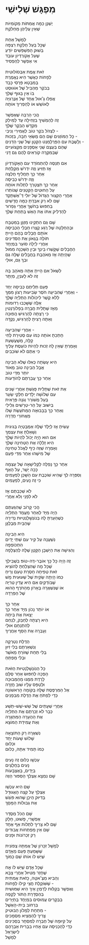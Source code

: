 # מִפְגָּשׁ שְׁלִישִׁי

יֶשְׁנָן כַּמָּה אֲמִתּוֹת מְקוֹמִיּוֹת\
שֶׁאֵין עֲלֵיהֶן מַחְלֹקֶת\
\
לְמָשָׁל אַחַת\
שֶׁכָּל בַּעַל חֶלְקַת רִצְפָּה \
בְּשׁוּק הַפִּשְׁפְּשִׁים יוֹדֵעַ \
שֶׁעַל אָקוֹרְדְּיוֹן עוֹבֵד \
אִי אֶפְשָׁר לְהַפְסִיד\
\
זֹאת אֱמֶת אַבְּסוֹלוּטִית\
לְפָחוֹת כַּאֲשֶׁר הִיא נֶאֱמֶרֶת\
בְּמִבְטָא פַּרְסִי כָּבֵד\
בְּבֹקֶר מַהְבִּיל שֶׁל אוֹגוּסְט\
בּוֹ אֵין בַּגּוּף שֶׁלְּךָ\
אֲפִלּוּ גָּ'אוּל אֶחָד שֶׁל אֵנֶרְגִּיָּה\
לְאוֹשֵׁשׁ אוֹ לְהַפְרִיךְ אוֹתָהּ\
\
הֲכִי הַרְבֵּה שֶׁאֶפְשָׁר\
זֶה לְהַמְשִׁיךְ בִּזְחִילָה עַד לַמִּילְק\
מִקְדָּשׁ הַבֹּקֶר שֶׁלְּךָ\
לִצְהֹל בֹּקֶר טוֹב לְאֲמִירִי וְנִיבִי - \
כָּל הַמּוֹזְגִים שָׁם הֵם מֻשְּׂאֵי חִבָּה, בִּזְכוּת - \
וְלָשֶׁבֶת עִם הַפַּרְלָמֵנְט הַקָּטָן שֶׁל שְׁנֵי הַדֵּנִים -\
שֶׁהֵם בְּעֶצֶם שְׁנֵי אַסְפָנִים מִקְצוֹעִיִּים \
שֶׁבְּמִקְרֶה קוֹרְאִים לָהֶם גַּם דָּנִי\
\
אִם תְּנַסֶּה לְהִתְמוֹדֵד עִם הָאָקוֹרְדְּיוֹן\
אָז תַּזִּיעַ וְזֶה יִדְרֹשׁ מִקְלַחַת\
אַחַר כָּךְ תַּחֲלִיף חֻלְצָה\
וְזֶה יִדְרֹשׁ כְּבִיסָה\
אַחַר כָּךְ תִּצְטָרֵךְ לִתְלוֹת אוֹתָהּ\
עַל הַחוּטִים הַקְּטַנִּים שֶׁנּוֹתְרוּ\
אַחֲרֵי הַקִּצּוּר הַגָּדוֹל שֶׁל יוּלִי דְּ׳אֶשְׁתָּקַד\
שָׁם לֹא רַק אִבַּדְתָּ כַּמָּה חֳדָשִׁים\
בְּחִפּוּשׂ בַּחֹשֶׁךְ אַחֲרֵי גַּפְרוּר \
לְהַדְלִיק אִתּוֹ אֶת הָאֵשׁ בַּתַּחַת שֶׁלְּךָ\
 \
שָׁם גַּם הִתְקִינוּ מַזְגָן בַּמִּטְבָּח\
וּבְהַחְלָטָה שֶׁל רֶגַע קֻצְּרוּ חַבְלֵי הַכְּבִיסָה\
אוֹתָם חֲבָלִים בָּהֶם הָיִיתָ\
תּוֹלָה בְּגָאוֹן אֶת הַסְּדִינִים\
אַחֲרֵי לַיְלָה סוֹעֵר בִּמְיֻחָד\
הַחֲבָלִים שֶׁקָּשְׁרוּ בֵּינְךָ וּבֵין הַשְּׁכֵנָה מִמּוּל \
שֶׁהָיְתָה אָז מְאֹהֶבֶת בַּחֲבָלִים שֶׁלָּהּ גַּם \
וּבְךָ גַּם, אוּלַי\
\
לִשְׁאֹל אִם הָיִיתָ אַתָּה מְאֹהָב בָּהּ \
זֶה לֹא לָעִנְיָן, מְיֻתָּר\
\
פַּעַם תְּלִיתֶם כְּבִיסָה יַחַד \
וְאַחֲרֵי שֶׁהִבִּיעָה חֹסֶר שְׂבִיעוּת רָצוֹן מִמְּךָ -\
לְלֹא קֶשֶׁר לִיכוֹלוֹת הַתְּלִיָּה שֶׁלְּךָ\
אֵלֶּה שֶׁשָּׁכְבוּ רְדוּמוֹת\
מֵאָז שֶׁתָּלִית חֲבֵרָה בִּפְלוֹרֶנְטִין\
כִּי רָצְתָה לְהַרְגִּישׁ הֲפוּכָה\
וְאַתָּה רָצִיתָ לְהַרְגִּישׁ, נְקֻדָּה\
\
אַחֲרֵי שֶׁהִבִּיעָה -\
חָתַכְתָּ אוֹתָהּ כְּמוֹ עִם סְטִירַת לֶחִי \
קַלָּה, מְשֻׁעֲשַׁעַת\
וְאָמַרְתָּ שֶׁאֵין לָהּ זְכוּת לִהְיוֹת כּוֹעֶסֶת עָלֶיךָ\
כִּי אַתֶּם לֹא שׁוֹכְבִים\
\
הִיא עָשְׂתָה כְּאִלּוּ שֶׁלֹּא הֵבִינָה\
אֲבָל הֵבִינָה טוֹב מְאוֹד\
יוֹתֵר מִדַּי טוֹב\
אַחַר כָּךְ עֲבַרְתֶּם לְהוֹדָעוֹת\
\
אֶת זֹאת שֶׁתָּלִית פָּגַשְׁתָּ אַחֲרֵי שָׁנִים\
עִם שְׁלוֹשָׁה יְלָדִים חַלְּקֵי שֵׂעָר\
בַּעַל מְשׁוֹרֵר וְגִנָּה פְּרָאִית\
בְּיִשּׁוּב עַל הַר-טְרָשִׁים גְּלִילִי\
וְאַחַר כָּךְ בַּבָּבוּאָה הַמְּתֹעֶשֶׂת שֶׁלּוֹ\
מֵאֲחוֹרֵי חֲדֵרָה\
\
עָשִׂיתָ אָז לַיֶּלֶד שֶׁלָּהּ אַמְבַּטְיָה בְּגִיגִית\
וְשָׁאַלְתָּ אֶת עַצְמְךָ\
אִם הוּא הָיָה יָכוֹל לִהְיוֹת שֶׁלְּךָ\
הִיא זָלְלָה אֶת הַטְּחִינָה שֶׁלְּךָ\
וְאָמְרָה שֶׁזֶּה כֵּיף לֶאֱכֹל טְחִינָה\
שֶׁל מִישֶׁהוּ אַחֵר מִדֵּי פַּעַם\
\
אַחַר כָּךְ נָפְלָה לַקְּלִישָׁאָה שֶׁל עַצְמָהּ\
כָּכָה יָשָׁר, עַל הָאַף\
וְסִפְּרָה לְךָ שֶׁהִיא שׁוֹכֶבֶת עִם הַשָּׁכֵן לִפְעָמִים \
כִּי זֶה נָעִים, לִפְעָמִים\
\
לֹא שְׁכַבְתֶּם אָז\
לֹא לִפְנֵי וְלֹא אַחֲרֵי\
\
הֲכִי קָרוֹב שֶׁהִגַּעְתֶּם\
הָיָה מִיָּד לְאַחַר מַעֲמַד הַתְּלִיָּה\
כְּשֶׁהֵעַרְתָּ לָהּ בְּנוֹנְשָׁלַנְטִיּוּת נְדִירָה \
שֶׁהַבַּיִת מְבֻלְגָּן\
\
הִיא הֵבִינָה\
נִשְׁעֲנָה עַל קִיר עִם שְׁתֵּי יָדַיִם\
הִתְכּוֹפְפָה \
וְהִגִּישָׁה אֶת הַיַּשְׁבָן הַקָּטָן שֶׁלָּהּ לְהַצְלָפָה\
\
זֶה הָיָה כָּל כָּךְ אוֹבֶר-דֶּה-טוֹפּ בִּשְׁבִילְךָ\
שֶׁכָּל מָה שֶׁהִצְלַחְתָּ לְהוֹצִיא \
זֹאת טְפִיחָה חַסְרַת טַעַם וְרֵיחַ \
כְּמוֹ הָיְתָה שַׂקִּית שֶׁל שְׁעוּעִית מָשׁ \
שֶׁבּוֹדְקִים אִם הִיא עֲדַיִן טְרִיָּה \
אוֹ שֶׁנִּשְׁאֲרָה בָּאָרוֹן מֵהַחֹרֶף הַהוּא \
שֶׁל הַפְּרֵדָה\
\
אַחַר כָּךְ\
אוֹ יוֹתֵר נָכוֹן מִיָּד אַחַר כָּךְ\
יָצָאת אֶת בֵּיתָהּ\
הִיא רָצְתָה לְחַבֵּק, לְנַחֵם \
לְהִתְנַחֵם אוּלַי\
וְעָבְרָה אֶת הַסַּף אַחֲרֶיךָ\
\
הַדֶּלֶת נִטְרְקָה \
וְנִשְׁאַרְתֶּם בְּלִי זִיּוּן \
בְּלִי תַּחַת שֶׁזּוֹרֵחַ מֵאֹשֶׁר \
וּבְלִי מַפְתֵּחַ\
\
כָּל הַנּוֹנְשָׁלַנְטִיּוּת הַזֹּאת \
הָפְכָה לְחִפּוּשׂ אַחַר סֻלָּם\
לָרֶדֶת מִמֶּנּוּ מֵהַמְּבוּכָה\
וּלְטַפֵּס עָלָיו שׁוּב חֲזָרָה\
אֶל הַמִּרְפֶּסֶת שֶׁלָּהּ בַּקּוֹמָה הָרִאשׁוֹנָה\
כְּדֵי לִפְתֹּחַ אֶת הַדֶּלֶת מִבִּפְנִים\
\
אַחֲרֵי שְׁעָתַיִם שֶׁל שֵׁשׁ-שֵׁשׁ-תֵּשַׁע\
כְּבָר לֹא זְכַרְתֶּם אֶת הַתְּלִיָּה\
אֶת הַהֶעָרָה הַמִּתְגָּרָה\
וְאֶת עֲמִידַת הַמּוֹצָא\
\
נִשְׁאֲרָה רַק הַתּוֹצָאָה\
שָׁלוֹשׁ שָׁעוֹת יַחַד\
וּכְלוּם\
כְּמוֹ תָּמִיד אִתָּהּ, כְּלוּם\
\
עַכְשָׁו כְּלוּם זֶה נָעִים\
נָעִים בַּחֲלָצַיִם\
בַּיָּדַיִם, בָּאֶצְבָּעוֹת\
שָׁם נִמְצָא אֶצְלְךָ הַסִּפּוּר הַזֶּה\
\
שָׁם הִיא עַכְשָׁו\
אֶצְלְךָ עַל קְצֵה הָאֲגוּדָל\
בְּדִיּוּק הֵיכָן שֶׁהוּא פּוֹגֵשׁ\
אֶת גְּבוּלוֹת הַמָּסָךְ\
\
שָׁם הַכֹּל מְסֻדָּר\
אֶפְשָׁרִי, פָּשׁוּט, חָלָק\
שָׁם לֹא צָרִיךְ לִתְלוֹת אַף אֶחָד\
שָׁם אֵין מַפְתְּחוֹת אֲבוּדִים\
רַק זִכְרוֹנוֹת וּפָנִים\
\
לְמָשָׁל זִכָּרוֹן שֶׁל אֲמִתָּה צְפוֹנִית\
שֶׁשָּׁמַעְתָּ פַּעַם מֵאָדָם \
שֶׁיֵּשׁ לוֹ אוֹתוֹ שֵׁם כָּמוֹךָ\
\
שֶׁכָּל אָדָם שֶׁיֵּשׁ לוֹ אָח \
שֶׁחָזַר מִטִּיּוּל אַחֲרֵי צָבָא \
וְהֵבִיא מַצֶ'אטָה, כָּזֹאת אֲמִתִּית\
שֶׁשּׁוֹקֶלֶת חֲצִי קִילוֹ לְפָחוֹת -\
וְאֶפְשָׁר בְּקַלּוּת לְדַמְיֵן אֵיךְ הִיא שִׁמּוּשִׁית \
בְּהַסְדָּרַת הַתּוֹר לְקָפֶה \
בַּבְּקָרִים עֲמוּסִים בִּמְיֻחָד בְּתַיָּרִים \
בִּרְחוֹב בֵּית-הָאֶשֶׁל\
מִתַּחַת לְמָלוֹן הַבּוּטִיק -\
צָרִיךְ לְהַמְצִיא מִסְמָכִים \
עַל קִיּוּמָהּ שֶׁל חֶבְרָה לְמִסְחָר בְּסַכִּינִים \
כְּדֵי לְהַכְנִיסָהּ עִם אָחִיו בִּבְרִית אַבְרָהָם\
לְיִשְׂרָאֵל\
לְמָשָׁל